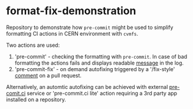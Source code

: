 # format-fix-demonstration

Repository to demonstrate how `pre-commit` might be used to simplify formatting CI actions in CERN environment with `cvmfs`.

Two actions are used:
1. 'pre-commit' - checking the formatting with `pre-commit`. In case of bad formatting the actions fails and displays readable [message](https://github.com/m-fila/format-fix-demonstration/actions/runs/7015709215/job/19085498016#step:4:182) in the log.
2. 'pre-commit-fix' - on demand autofixing triggered by a '/fix-style' [comment](https://github.com/m-fila/format-fix-demonstration/pull/2#issuecomment-1829291517) on a pull request.

Alternatively, an automtic autofixing can be achieved with external [pre-comit.ci](https://pre-commit.ci/) service or 'pre-commit.ci lite' action requiring a 3rd party app installed on a repository.
